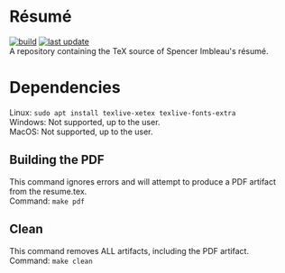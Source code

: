 # Résumé
[![build](https://img.shields.io/github/workflow/status/simbleau/resume/latex-build/main)](https://github.com/simbleau/resume/actions/workflows/latex.yml)
[![last update](https://img.shields.io/github/release-date/simbleau/resume?label=updated)](https://github.com/simbleau/resume/releases) \
A repository containing the TeX source of Spencer Imbleau's résumé.

# Dependencies
Linux: `sudo apt install texlive-xetex texlive-fonts-extra` \
Windows: Not supported, up to the user. \
MacOS: Not supported, up to the user.

## Building the PDF
This command ignores errors and will attempt to produce a PDF artifact from the resume.tex. \
Command: `make pdf`

## Clean
This command removes ALL artifacts, including the PDF artifact. \
Command: `make clean`

